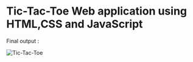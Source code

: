 # Tic-Tac-Toe Web application using HTML,CSS and JavaScript

Final output :

![Tic-Tac-Toe ](https://github.com/diganthhs/PRODIGY_WD_03/assets/142293526/bac8674a-263b-4a35-9fb5-00527abaf16a)

